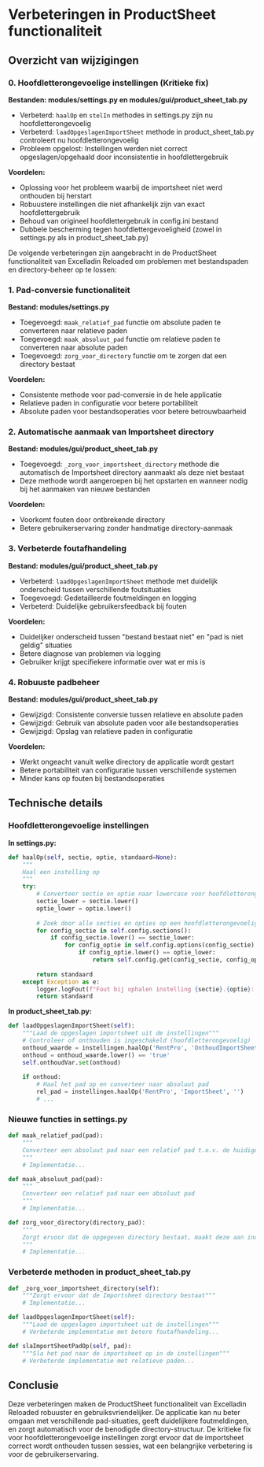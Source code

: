 # Verbeteringen in ProductSheet functionaliteit

## Overzicht van wijzigingen

### 0. Hoofdletterongevoelige instellingen (Kritieke fix)

**Bestanden: modules/settings.py en modules/gui/product_sheet_tab.py**
- Verbeterd: `haalOp` en `stelIn` methodes in settings.py zijn nu hoofdletterongevoelig
- Verbeterd: `laadOpgeslagenImportSheet` methode in product_sheet_tab.py controleert nu hoofdletterongevoelig
- Probleem opgelost: Instellingen werden niet correct opgeslagen/opgehaald door inconsistentie in hoofdlettergebruik

**Voordelen:**
- Oplossing voor het probleem waarbij de importsheet niet werd onthouden bij herstart
- Robuustere instellingen die niet afhankelijk zijn van exact hoofdlettergebruik
- Behoud van origineel hoofdlettergebruik in config.ini bestand
- Dubbele bescherming tegen hoofdlettergevoeligheid (zowel in settings.py als in product_sheet_tab.py)

De volgende verbeteringen zijn aangebracht in de ProductSheet functionaliteit van Excelladin Reloaded om problemen met bestandspaden en directory-beheer op te lossen:

### 1. Pad-conversie functionaliteit

**Bestand: modules/settings.py**
- Toegevoegd: `maak_relatief_pad` functie om absolute paden te converteren naar relatieve paden
- Toegevoegd: `maak_absoluut_pad` functie om relatieve paden te converteren naar absolute paden
- Toegevoegd: `zorg_voor_directory` functie om te zorgen dat een directory bestaat

**Voordelen:**
- Consistente methode voor pad-conversie in de hele applicatie
- Relatieve paden in configuratie voor betere portabiliteit
- Absolute paden voor bestandsoperaties voor betere betrouwbaarheid

### 2. Automatische aanmaak van Importsheet directory

**Bestand: modules/gui/product_sheet_tab.py**
- Toegevoegd: `_zorg_voor_importsheet_directory` methode die automatisch de Importsheet directory aanmaakt als deze niet bestaat
- Deze methode wordt aangeroepen bij het opstarten en wanneer nodig bij het aanmaken van nieuwe bestanden

**Voordelen:**
- Voorkomt fouten door ontbrekende directory
- Betere gebruikerservaring zonder handmatige directory-aanmaak

### 3. Verbeterde foutafhandeling

**Bestand: modules/gui/product_sheet_tab.py**
- Verbeterd: `laadOpgeslagenImportSheet` methode met duidelijk onderscheid tussen verschillende foutsituaties
- Toegevoegd: Gedetailleerde foutmeldingen en logging
- Verbeterd: Duidelijke gebruikersfeedback bij fouten

**Voordelen:**
- Duidelijker onderscheid tussen "bestand bestaat niet" en "pad is niet geldig" situaties
- Betere diagnose van problemen via logging
- Gebruiker krijgt specifiekere informatie over wat er mis is

### 4. Robuuste padbeheer

**Bestand: modules/gui/product_sheet_tab.py**
- Gewijzigd: Consistente conversie tussen relatieve en absolute paden
- Gewijzigd: Gebruik van absolute paden voor alle bestandsoperaties
- Gewijzigd: Opslag van relatieve paden in configuratie

**Voordelen:**
- Werkt ongeacht vanuit welke directory de applicatie wordt gestart
- Betere portabiliteit van configuratie tussen verschillende systemen
- Minder kans op fouten bij bestandsoperaties

## Technische details

### Hoofdletterongevoelige instellingen

**In settings.py:**

```python
def haalOp(self, sectie, optie, standaard=None):
    """
    Haal een instelling op
    """
    try:
        # Converteer sectie en optie naar lowercase voor hoofdletterongevoelige vergelijking
        sectie_lower = sectie.lower()
        optie_lower = optie.lower()
        
        # Zoek door alle secties en opties op een hoofdletterongevoelige manier
        for config_sectie in self.config.sections():
            if config_sectie.lower() == sectie_lower:
                for config_optie in self.config.options(config_sectie):
                    if config_optie.lower() == optie_lower:
                        return self.config.get(config_sectie, config_optie)
        
        return standaard
    except Exception as e:
        logger.logFout(f"Fout bij ophalen instelling {sectie}.{optie}: {e}")
        return standaard
```

**In product_sheet_tab.py:**

```python
def laadOpgeslagenImportSheet(self):
    """Laad de opgeslagen importsheet uit de instellingen"""
    # Controleer of onthouden is ingeschakeld (hoofdletterongevoelig)
    onthoud_waarde = instellingen.haalOp('RentPro', 'OnthoudImportSheet', 'False')
    onthoud = onthoud_waarde.lower() == 'true'
    self.onthoudVar.set(onthoud)
    
    if onthoud:
        # Haal het pad op en converteer naar absoluut pad
        rel_pad = instellingen.haalOp('RentPro', 'ImportSheet', '')
        # ...
```

### Nieuwe functies in settings.py

```python
def maak_relatief_pad(pad):
    """
    Converteer een absoluut pad naar een relatief pad t.o.v. de huidige werkdirectory
    """
    # Implementatie...

def maak_absoluut_pad(pad):
    """
    Converteer een relatief pad naar een absoluut pad
    """
    # Implementatie...

def zorg_voor_directory(directory_pad):
    """
    Zorgt ervoor dat de opgegeven directory bestaat, maakt deze aan indien nodig
    """
    # Implementatie...
```

### Verbeterde methoden in product_sheet_tab.py

```python
def _zorg_voor_importsheet_directory(self):
    """Zorgt ervoor dat de Importsheet directory bestaat"""
    # Implementatie...

def laadOpgeslagenImportSheet(self):
    """Laad de opgeslagen importsheet uit de instellingen"""
    # Verbeterde implementatie met betere foutafhandeling...

def slaImportSheetPadOp(self, pad):
    """Sla het pad naar de importsheet op in de instellingen"""
    # Verbeterde implementatie met relatieve paden...
```

## Conclusie

Deze verbeteringen maken de ProductSheet functionaliteit van Excelladin Reloaded robuuster en gebruiksvriendelijker. De applicatie kan nu beter omgaan met verschillende pad-situaties, geeft duidelijkere foutmeldingen, en zorgt automatisch voor de benodigde directory-structuur. De kritieke fix voor hoofdletterongevoelige instellingen zorgt ervoor dat de importsheet correct wordt onthouden tussen sessies, wat een belangrijke verbetering is voor de gebruikerservaring.
